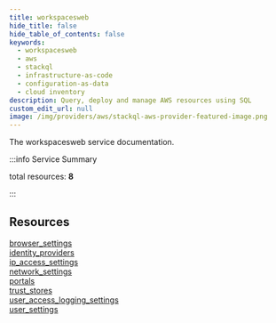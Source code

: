 ```yaml
---
title: workspacesweb
hide_title: false
hide_table_of_contents: false
keywords:
  - workspacesweb
  - aws
  - stackql
  - infrastructure-as-code
  - configuration-as-data
  - cloud inventory
description: Query, deploy and manage AWS resources using SQL
custom_edit_url: null
image: /img/providers/aws/stackql-aws-provider-featured-image.png
---
```


The workspacesweb service documentation.

:::info Service Summary

<div class="row">
<div class="providerDocColumn">
<span>total resources:&nbsp;<b>8</b></span><br />
</div>
</div>

:::

## Resources
<div class="row">
<div class="providerDocColumn">
<a href="/providers/aws/workspacesweb/browser_settings/">browser_settings</a><br />
<a href="/providers/aws/workspacesweb/identity_providers/">identity_providers</a><br />
<a href="/providers/aws/workspacesweb/ip_access_settings/">ip_access_settings</a><br />
<a href="/providers/aws/workspacesweb/network_settings/">network_settings</a>
</div>
<div class="providerDocColumn">
<a href="/providers/aws/workspacesweb/portals/">portals</a><br />
<a href="/providers/aws/workspacesweb/trust_stores/">trust_stores</a><br />
<a href="/providers/aws/workspacesweb/user_access_logging_settings/">user_access_logging_settings</a><br />
<a href="/providers/aws/workspacesweb/user_settings/">user_settings</a>
</div>
</div>